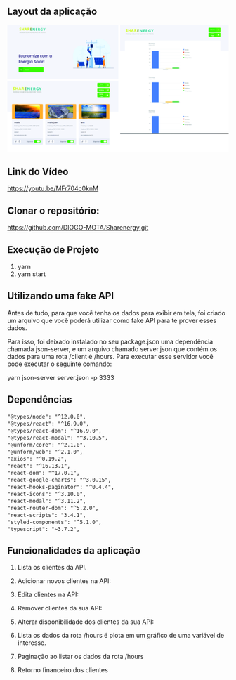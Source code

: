 ## Layout da aplicação
![](app.jpg)

## Link do Vídeo
https://youtu.be/MFr704c0knM

## Clonar o repositório:
https://github.com/DIOGO-MOTA/Sharenergy.git

## Execução de Projeto
1. yarn
2. yarn start

## Utilizando uma fake API

Antes de tudo, para que você tenha os dados para exibir em tela, foi criado um arquivo que você poderá utilizar como fake API para te prover esses dados.

Para isso, foi deixado instalado no seu package.json uma dependência chamada json-server, e um arquivo chamado server.json que contém os dados para uma rota /client é /hours. Para executar esse servidor você pode executar o seguinte comando:

  yarn json-server server.json -p 3333

## Dependências

    "@types/node": "^12.0.0",
    "@types/react": "^16.9.0",
    "@types/react-dom": "^16.9.0",
    "@types/react-modal": "^3.10.5",
    "@unform/core": "^2.1.0",
    "@unform/web": "^2.1.0",
    "axios": "^0.19.2",
    "react": "^16.13.1",
    "react-dom": "^17.0.1",
    "react-google-charts": "^3.0.15",
    "react-hooks-paginator": "^0.4.4",
    "react-icons": "^3.10.0",
    "react-modal": "^3.11.2",
    "react-router-dom": "^5.2.0",
    "react-scripts": "3.4.1",
    "styled-components": "^5.1.0",
    "typescript": "~3.7.2",


## Funcionalidades da aplicação

1. Lista os clientes da API.

2. Adicionar novos clientes na API:

3. Edita clientes na API:

4. Remover clientes da sua API:

5. Alterar disponibilidade dos clientes da sua API:

6. Lista os dados da rota /hours é plota em um gráfico de uma variável de interesse.

7. Paginação ao listar os dados da rota /hours

8. Retorno financeiro dos clientes
